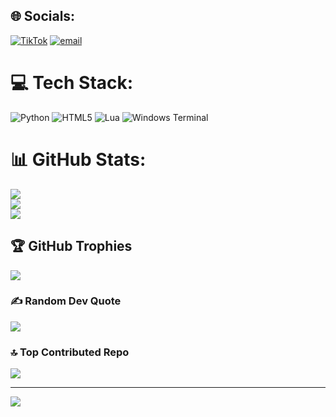 ## 🌐 Socials:
[![TikTok](https://img.shields.io/badge/TikTok-%23000000.svg?logo=TikTok&logoColor=white)](https://tiktok.com/@@felixxx.my.id) [![email](https://img.shields.io/badge/Email-D14836?logo=gmail&logoColor=white)](mailto:felixxx@felixxx.my.id) 

# 💻 Tech Stack:
![Python](https://img.shields.io/badge/python-3670A0?style=for-the-badge&logo=python&logoColor=ffdd54) ![HTML5](https://img.shields.io/badge/html5-%23E34F26.svg?style=for-the-badge&logo=html5&logoColor=white) ![Lua](https://img.shields.io/badge/lua-%232C2D72.svg?style=for-the-badge&logo=lua&logoColor=white) ![Windows Terminal](https://img.shields.io/badge/Windows%20Terminal-%234D4D4D.svg?style=for-the-badge&logo=windows-terminal&logoColor=white)
# 📊 GitHub Stats:
![](https://github-readme-stats.vercel.app/api?username=felixxx-my-id&theme=dark&hide_border=false&include_all_commits=true&count_private=true)<br/>
![](https://nirzak-streak-stats.vercel.app/?user=felixxx-my-id&theme=dark&hide_border=false)<br/>
![](https://github-readme-stats.vercel.app/api/top-langs/?username=felixxx-my-id&theme=dark&hide_border=false&include_all_commits=true&count_private=true&layout=compact)

## 🏆 GitHub Trophies
![](https://github-profile-trophy.vercel.app/?username=felixxx-my-id&theme=dark&no-frame=false&no-bg=true&margin-w=4)

### ✍️ Random Dev Quote
![](https://quotes-github-readme.vercel.app/api?type=horizontal&theme=dark)

### 🔝 Top Contributed Repo
![](https://github-contributor-stats.vercel.app/api?username=felixxx-my-id&limit=5&theme=dark&combine_all_yearly_contributions=true)

---
[![](https://visitcount.itsvg.in/api?id=felixxx-my-id&icon=2&color=6)](https://visitcount.itsvg.in)
